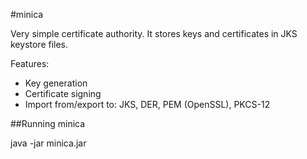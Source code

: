 #minica

Very simple certificate authority. It stores keys and certificates in JKS keystore files.

Features:
* Key generation
* Certificate signing
* Import from/export to: JKS, DER, PEM (OpenSSL), PKCS-12

##Running minica

java -jar minica.jar
